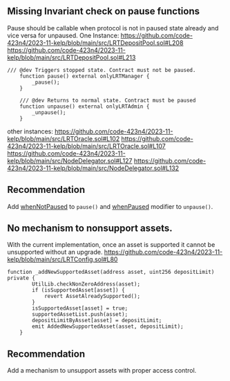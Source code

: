 ## Missing Invariant check on pause functions
Pause should be callable when protocol is not in paused state already and vice versa for unpaused.
One Instance:
https://github.com/code-423n4/2023-11-kelp/blob/main/src/LRTDepositPool.sol#L208
https://github.com/code-423n4/2023-11-kelp/blob/main/src/LRTDepositPool.sol#L213
```solidity
/// @dev Triggers stopped state. Contract must not be paused.
    function pause() external onlyLRTManager {
        _pause();
    }

    /// @dev Returns to normal state. Contract must be paused
    function unpause() external onlyLRTAdmin {
        _unpause();
    }
```
other instances:
https://github.com/code-423n4/2023-11-kelp/blob/main/src/LRTOracle.sol#L102
https://github.com/code-423n4/2023-11-kelp/blob/main/src/LRTOracle.sol#L107
https://github.com/code-423n4/2023-11-kelp/blob/main/src/NodeDelegator.sol#L127
https://github.com/code-423n4/2023-11-kelp/blob/main/src/NodeDelegator.sol#L132
## Recommendation
Add [whenNotPaused](https://github.com/OpenZeppelin/openzeppelin-contracts-upgradeable/blob/3d4c0d5741b131c231e558d7a6213392ab3672a5/contracts/security/PausableUpgradeable.sol#L49) to `pause()` and [whenPaused](https://github.com/OpenZeppelin/openzeppelin-contracts-upgradeable/blob/3d4c0d5741b131c231e558d7a6213392ab3672a5/contracts/security/PausableUpgradeable.sol#L61) modifier to `unpause()`.

## No mechanism to nonsupport assets.
With the current implementation, once an asset is supported it cannot be unsupported without an upgrade.
https://github.com/code-423n4/2023-11-kelp/blob/main/src/LRTConfig.sol#L80
```solidity
function _addNewSupportedAsset(address asset, uint256 depositLimit) private {
        UtilLib.checkNonZeroAddress(asset);
        if (isSupportedAsset[asset]) {
            revert AssetAlreadySupported();
        }
        isSupportedAsset[asset] = true;
        supportedAssetList.push(asset);
        depositLimitByAsset[asset] = depositLimit;
        emit AddedNewSupportedAsset(asset, depositLimit);
    }
```
## Recommendation
Add a mechanism to unsupport assets with proper access control.
